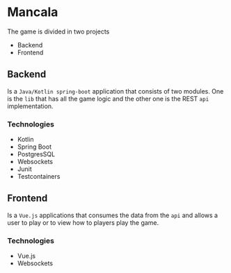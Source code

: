 # Mancala
The game is divided in two projects

- Backend
- Frontend

## Backend
Is a `Java/Kotlin spring-boot`  application that consists of two modules. One is the `lib` that has all the game logic and the other one is the REST `api` implementation.

### Technologies
- Kotlin
- Spring Boot
- PostgresSQL
- Websockets
- Junit
- Testcontainers

## Frontend
Is a `Vue.js` applications that consumes the data from the `api` and allows a user to play or to view how to players play the game.

### Technologies
- Vue.js
- Websockets